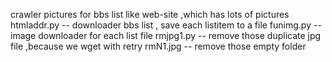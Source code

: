 crawler pictures for bbs list like web-site ,which has lots of pictures
htmladdr.py  -- downloader bbs list , save each listitem to a file
funimg.py  -- image downloader for each list file
rmjpg1.py  -- remove those duplicate jpg file ,because we wget with retry 
rmN1.jpg  -- remove those empty folder
